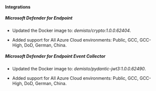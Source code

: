 #### Integrations

##### Microsoft Defender for Endpoint

- Updated the Docker image to: *demisto/crypto:1.0.0.62404*.

- Added support for All Azure Cloud environments: Public, GCC, GCC-High, DoD, German, China. 


##### Microsoft Defender for Endpoint Event Collector

- Updated the Docker image to: *demisto/pydantic-jwt3:1.0.0.62490*.

- Added support for All Azure Cloud environments: Public, GCC, GCC-High, DoD, German, China. 

